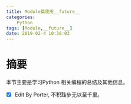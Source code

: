 ```yaml
---
title: Module篇使用__future__
categories:      
    Python      
tags: [Module,__future__]
date: 2019-02-4 10:38:03
---
```


# 摘要

本节主要是学习Python 相关编程的总结及其他信息。

- [x] Edit By Porter, 不积跬步无以至千里。

<!-- more -->

